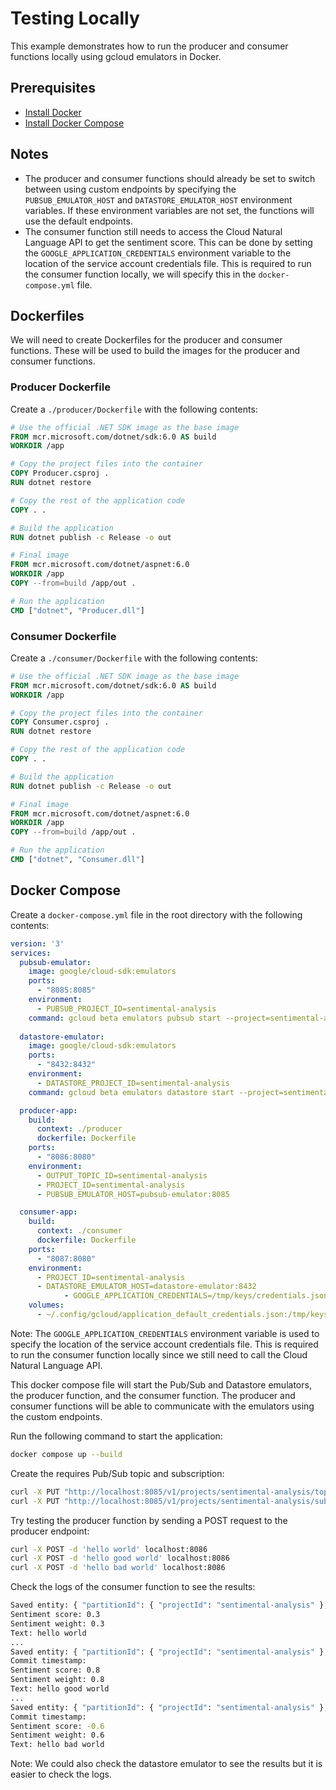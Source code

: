 # Testing Locally
This example demonstrates how to run the producer and consumer functions locally using gcloud emulators in Docker.

## Prerequisites
- [Install Docker](https://docs.docker.com/install/)
- [Install Docker Compose](https://docs.docker.com/compose/install/)

## Notes
- The producer and consumer functions should already be set to switch between using custom endpoints by specifying the `PUBSUB_EMULATOR_HOST` and `DATASTORE_EMULATOR_HOST` environment variables. If these environment variables are not set, the functions will use the default endpoints.
- The consumer function still needs to access the Cloud Natural Language API to get the sentiment score. This can be done by setting the `GOOGLE_APPLICATION_CREDENTIALS` environment variable to the location of the service account credentials file. This is required to run the consumer function locally, we will specify this in the `docker-compose.yml` file.

## Dockerfiles
We will need to create Dockerfiles for the producer and consumer functions. These will be used to build the images for the producer and consumer functions.

### Producer Dockerfile
Create a `./producer/Dockerfile` with the following contents:
```dockerfile
# Use the official .NET SDK image as the base image
FROM mcr.microsoft.com/dotnet/sdk:6.0 AS build
WORKDIR /app

# Copy the project files into the container
COPY Producer.csproj .
RUN dotnet restore

# Copy the rest of the application code
COPY . .

# Build the application
RUN dotnet publish -c Release -o out

# Final image
FROM mcr.microsoft.com/dotnet/aspnet:6.0
WORKDIR /app
COPY --from=build /app/out .

# Run the application
CMD ["dotnet", "Producer.dll"]
```

### Consumer Dockerfile
Create a `./consumer/Dockerfile` with the following contents:
```dockerfile
# Use the official .NET SDK image as the base image
FROM mcr.microsoft.com/dotnet/sdk:6.0 AS build
WORKDIR /app

# Copy the project files into the container
COPY Consumer.csproj .
RUN dotnet restore

# Copy the rest of the application code
COPY . .

# Build the application
RUN dotnet publish -c Release -o out

# Final image
FROM mcr.microsoft.com/dotnet/aspnet:6.0
WORKDIR /app
COPY --from=build /app/out .

# Run the application
CMD ["dotnet", "Consumer.dll"]
```

## Docker Compose
Create a `docker-compose.yml` file in the root directory with the following contents:
```yaml
version: '3'
services:
  pubsub-emulator:
    image: google/cloud-sdk:emulators
    ports:
      - "8085:8085"
    environment:
      - PUBSUB_PROJECT_ID=sentimental-analysis
    command: gcloud beta emulators pubsub start --project=sentimental-analysis --host-port=0.0.0.0:8085
  
  datastore-emulator:
    image: google/cloud-sdk:emulators
    ports:
      - "8432:8432"
    environment:
      - DATASTORE_PROJECT_ID=sentimental-analysis 
    command: gcloud beta emulators datastore start --project=sentimental-analysis --host-port=0.0.0.0:8432

  producer-app:
    build:
      context: ./producer
      dockerfile: Dockerfile
    ports:
      - "8086:8080"
    environment:
      - OUTPUT_TOPIC_ID=sentimental-analysis
      - PROJECT_ID=sentimental-analysis
      - PUBSUB_EMULATOR_HOST=pubsub-emulator:8085

  consumer-app:
    build:
      context: ./consumer
      dockerfile: Dockerfile
    ports:
      - "8087:8080"
    environment:
      - PROJECT_ID=sentimental-analysis
      - DATASTORE_EMULATOR_HOST=datastore-emulator:8432
            - GOOGLE_APPLICATION_CREDENTIALS=/tmp/keys/credentials.json
    volumes:
      - ~/.config/gcloud/application_default_credentials.json:/tmp/keys/credentials.json
```
Note: The `GOOGLE_APPLICATION_CREDENTIALS` environment variable is used to specify the location of the service account credentials file. This is required to run the consumer function locally since we still need to call the Cloud Natural Language API. 

This docker compose file will start the Pub/Sub and Datastore emulators, the producer function, and the consumer function. The producer and consumer functions will be able to communicate with the emulators using the custom endpoints.

Run the following command to start the application:
```bash
docker compose up --build
```

Create the requires Pub/Sub topic and subscription:
```bash
curl -X PUT "http://localhost:8085/v1/projects/sentimental-analysis/topics/sentimental-analysis"
curl -X PUT "http://localhost:8085/v1/projects/sentimental-analysis/subscriptions/sentimental-analysis-subscription" -H "Content-Type: application/json" --data '{"topic":"projects/sentimental-analysis/topics/sentimental-analysis","pushConfig":{"pushEndpoint":"http://consumer-app:8080"}}'
```

Try testing the producer function by sending a POST request to the producer endpoint:
```bash
curl -X POST -d 'hello world' localhost:8086
curl -X POST -d 'hello good world' localhost:8086
curl -X POST -d 'hello bad world' localhost:8086
```

Check the logs of the consumer function to see the results:
```bash
Saved entity: { "partitionId": { "projectId": "sentimental-analysis" }, "path": [ { "kind": "sentiment", "id": "2" } ] }
Sentiment score: 0.3
Sentiment weight: 0.3
Text: hello world
...
Saved entity: { "partitionId": { "projectId": "sentimental-analysis" }, "path": [ { "kind": "sentiment", "id": "3" } ] }
Commit timestamp: 
Sentiment score: 0.8
Sentiment weight: 0.8
Text: hello good world
...
Saved entity: { "partitionId": { "projectId": "sentimental-analysis" }, "path": [ { "kind": "sentiment", "id": "4" } ] }
Commit timestamp: 
Sentiment score: -0.6
Sentiment weight: 0.6
Text: hello bad world
```
Note: We could also check the datastore emulator to see the results but it is easier to check the logs.

